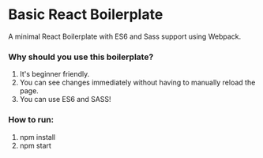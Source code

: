 # Basic React Boilerplate
A minimal React Boilerplate with ES6 and Sass support using Webpack.

### Why should you use this boilerplate?
1. It's beginner friendly.
2. You can see changes immediately without having to manually reload the page.
3. You can use ES6 and SASS!

### How to run:
1. npm install
2. npm start

